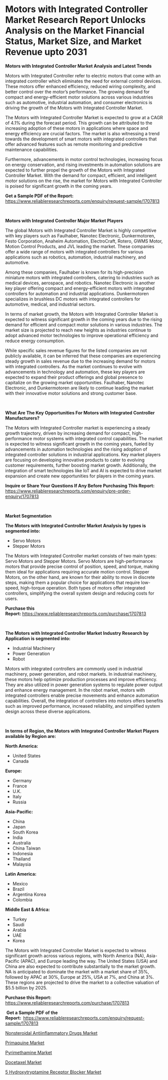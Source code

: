 <p><h1>Motors with Integrated Controller Market Research Report Unlocks Analysis on the Market Financial Status, Market Size, and Market Revenue upto 2031</h1></p><p><strong>Motors with Integrated Controller Market Analysis and Latest Trends</strong></p>
<p><p>Motors with Integrated Controller refer to electric motors that come with an integrated controller which eliminates the need for external control devices. These motors offer enhanced efficiency, reduced wiring complexity, and better control over the motor’s performance. The growing demand for compact and energy-efficient motor solutions across various industries such as automotive, industrial automation, and consumer electronics is driving the growth of the Motors with Integrated Controller Market.</p><p>The Motors with Integrated Controller Market is expected to grow at a CAGR of 4.1% during the forecast period. This growth can be attributed to the increasing adoption of these motors in applications where space and energy efficiency are crucial factors. The market is also witnessing a trend towards the development of smart motors with integrated controllers that offer advanced features such as remote monitoring and predictive maintenance capabilities.</p><p>Furthermore, advancements in motor control technologies, increasing focus on energy conservation, and rising investments in automation solutions are expected to further propel the growth of the Motors with Integrated Controller Market. With the demand for compact, efficient, and intelligent motor solutions on the rise, the market for Motors with Integrated Controller is poised for significant growth in the coming years.</p></p>
<p><strong>Get a Sample PDF of the Report:&nbsp;</strong> <a href="https://www.reliableresearchreports.com/enquiry/request-sample/1707813">https://www.reliableresearchreports.com/enquiry/request-sample/1707813</a></p>
<p>&nbsp;</p>
<p><strong>Motors with Integrated Controller Major Market Players</strong></p>
<p><p>The global Motors with Integrated Controller Market is highly competitive with key players such as Faulhaber, Nanotec Electronic, Dunkermotoren, Festo Corporation, Anaheim Automation, ElectroCraft, Rotero, GWMS Motor, Motion Control Products, and JVL leading the market. These companies offer a wide range of motors with integrated controllers for various applications such as robotics, automation, industrial machinery, and automotive.</p><p>Among these companies, Faulhaber is known for its high-precision miniature motors with integrated controllers, catering to industries such as medical devices, aerospace, and robotics. Nanotec Electronic is another key player offering compact and energy-efficient motors with integrated controllers for automation and industrial applications. Dunkermotoren specializes in brushless DC motors with integrated controllers for automotive, medical, and industrial sectors.</p><p>In terms of market growth, the Motors with Integrated Controller Market is expected to witness significant growth in the coming years due to the rising demand for efficient and compact motor solutions in various industries. The market size is projected to reach new heights as industries continue to adopt advanced motor technologies to improve operational efficiency and reduce energy consumption.</p><p>While specific sales revenue figures for the listed companies are not publicly available, it can be inferred that these companies are experiencing steady growth in sales revenue due to the increasing demand for motors with integrated controllers. As the market continues to evolve with advancements in technology and automation, these key players are expected to expand their product offerings and global presence to capitalize on the growing market opportunities. Faulhaber, Nanotec Electronic, and Dunkermotoren are likely to continue leading the market with their innovative motor solutions and strong customer base.</p></p>
<p>&nbsp;</p>
<p><strong>What Are The Key Opportunities For Motors with Integrated Controller Manufacturers?</strong></p>
<p><p>The Motors with Integrated Controller market is experiencing a steady growth trajectory, driven by increasing demand for compact, high-performance motor systems with integrated control capabilities. The market is expected to witness significant growth in the coming years, fueled by advancements in automation technologies and the rising adoption of integrated controller solutions in industrial applications. Key market players are focusing on developing innovative products to cater to evolving customer requirements, further boosting market growth. Additionally, the integration of smart technologies like IoT and AI is expected to drive market expansion and create new opportunities for players in the coming years.</p></p>
<p><strong>Inquire or Share Your Questions If Any Before Purchasing This Report:</strong> <a href="https://www.reliableresearchreports.com/enquiry/pre-order-enquiry/1707813">https://www.reliableresearchreports.com/enquiry/pre-order-enquiry/1707813</a></p>
<p>&nbsp;</p>
<p><strong>Market Segmentation</strong></p>
<p><strong>The Motors with Integrated Controller Market Analysis by types is segmented into:</strong></p>
<p><ul><li>Servo Motors</li><li>Stepper Motors</li></ul></p>
<p><p>The Motors with Integrated Controller market consists of two main types: Servo Motors and Stepper Motors. Servo Motors are high-performance motors that provide precise control of position, speed, and torque, making them ideal for applications requiring accurate motion control. Stepper Motors, on the other hand, are known for their ability to move in discrete steps, making them a popular choice for applications that require low-speed, high-torque operation. Both types of motors offer integrated controllers, simplifying the overall system design and reducing costs for users.</p></p>
<p><strong>Purchase this Report:&nbsp;</strong><a href="https://www.reliableresearchreports.com/purchase/1707813">https://www.reliableresearchreports.com/purchase/1707813</a></p>
<p>&nbsp;</p>
<p><strong>The Motors with Integrated Controller Market Industry Research by Application is segmented into:</strong></p>
<p><ul><li>Industrial Machinery</li><li>Power Generation</li><li>Robot</li></ul></p>
<p><p>Motors with integrated controllers are commonly used in industrial machinery, power generation, and robot markets. In industrial machinery, these motors help optimize production processes and improve efficiency. They are also utilized in power generation systems to regulate power output and enhance energy management. In the robot market, motors with integrated controllers enable precise movements and enhance automation capabilities. Overall, the integration of controllers into motors offers benefits such as improved performance, increased reliability, and simplified system design across these diverse applications.</p></p>
<p>&nbsp;</p>
<p><strong>In terms of Region, the Motors with Integrated Controller Market Players available by Region are:</strong></p>
<p>
    <p> <strong> North America: </strong>
        <ul>
            <li>United States</li>
            <li>Canada</li>
        </ul>
        </p> 
    <p> <strong> Europe: </strong>
        <ul>
            <li>Germany</li>
            <li>France</li>
            <li>U.K.</li>
            <li>Italy</li>
            <li>Russia</li>
        </ul>
        </p> 
    <p> <strong> Asia-Pacific: </strong>
        <ul>
            <li>China</li>
            <li>Japan</li>
            <li>South Korea</li>
            <li>India</li>
            <li>Australia</li>
            <li>China Taiwan</li>
            <li>Indonesia</li>
            <li>Thailand</li>
            <li>Malaysia</li>
        </ul>
        </p> 
    <p> <strong> Latin America: </strong>
        <ul>
            <li>Mexico</li>
            <li>Brazil</li>
            <li>Argentina Korea</li>
            <li>Colombia</li>
        </ul>
        </p> 
    <p> <strong> Middle East & Africa: </strong>
        <ul>
            <li>Turkey</li>
            <li>Saudi</li>
            <li>Arabia</li>
            <li>UAE</li>
            <li>Korea</li>
        </ul>
    </p>
    </p>
<p><p>The Motors with Integrated Controller Market is expected to witness significant growth across various regions, with North America (NA), Asia-Pacific (APAC), and Europe leading the way. The United States (USA) and China are also expected to contribute substantially to the market growth. NA is anticipated to dominate the market with a market share of 35%, followed by APAC at 30%, Europe at 25%, USA at 7%, and China at 3%. These regions are projected to drive the market to a collective valuation of $5.5 billion by 2025.</p></p>
<p><strong>Purchase this Report: </strong><a href="https://www.reliableresearchreports.com/purchase/1707813">https://www.reliableresearchreports.com/purchase/1707813</a></p>
<p>&nbsp;<strong>Get a Sample PDF of the Report:&nbsp;&nbsp;</strong><a href="https://www.reliableresearchreports.com/enquiry/request-sample/1707813">https://www.reliableresearchreports.com/enquiry/request-sample/1707813</a></p>
<p><strong></strong></p>
<p><p><a href="https://medium.com/@dorothybrooks53/nonsteroidal-antiinflammatory-drugs-market-analysis-its-cagr-market-segmentation-and-global-5badb95251f6">Nonsteroidal Antiinflammatory Drugs Market</a></p><p><a href="https://medium.com/@shanieprice69879/decoding-primaquine-market-metrics-market-share-trends-and-growth-patterns-a16148bcffaf">Primaquine Market</a></p><p><a href="https://medium.com/@shanieprice69879/pyrimethamine-market-research-report-its-history-and-forecast-2024-to-2031-e13124748b3d">Pyrimethamine Market</a></p><p><a href="https://medium.com/@ameliahaleyi77567/analyzing-docetaxel-market-global-industry-perspective-and-forecast-2024-to-2031-e3bb02e93e86">Docetaxel Market</a></p><p><a href="https://medium.com/@dorothybrooks53/5-hydroxytryptamine-receptor-blocker-market-trends-and-market-analysis-forecasted-for-period-434cbb9cd33a">5 Hydroxytryptamine Receptor Blocker Market</a></p></p>
